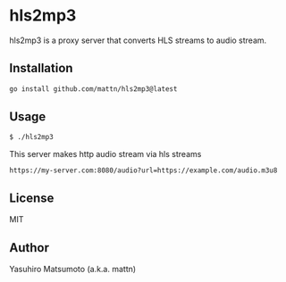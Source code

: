 # hls2mp3

hls2mp3 is a proxy server that converts HLS streams to audio stream.

## Installation

```sh
go install github.com/mattn/hls2mp3@latest
```

## Usage

```sh
$ ./hls2mp3
```

This server makes http audio stream via hls streams

```
https://my-server.com:8080/audio?url=https://example.com/audio.m3u8
```

## License

MIT

## Author

Yasuhiro Matsumoto (a.k.a. mattn)
